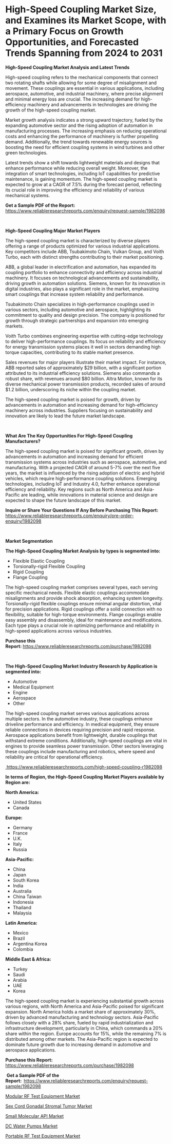 <p><h1>High-Speed Coupling Market Size, and Examines its Market Scope, with a Primary Focus on Growth Opportunities, and Forecasted Trends Spanning from 2024 to 2031</h1></p><p><strong>High-Speed Coupling Market Analysis and Latest Trends</strong></p>
<p><p>High-speed coupling refers to the mechanical components that connect two rotating shafts while allowing for some degree of misalignment and movement. These couplings are essential in various applications, including aerospace, automotive, and industrial machinery, where precise alignment and minimal energy loss are crucial. The increasing demand for high-efficiency machinery and advancements in technologies are driving the growth of the high-speed coupling market.</p><p>Market growth analysis indicates a strong upward trajectory, fueled by the expanding automotive sector and the rising adoption of automation in manufacturing processes. The increasing emphasis on reducing operational costs and enhancing the performance of machinery is further propelling demand. Additionally, the trend towards renewable energy sources is boosting the need for efficient coupling systems in wind turbines and other green technologies.</p><p>Latest trends show a shift towards lightweight materials and designs that enhance performance while reducing overall weight. Moreover, the integration of smart technologies, including IoT capabilities for predictive maintenance, is gaining momentum. The high-speed coupling market is expected to grow at a CAGR of 7.5% during the forecast period, reflecting its crucial role in improving the efficiency and reliability of various mechanical systems.</p></p>
<p><strong>Get a Sample PDF of the Report:&nbsp;</strong> <a href="https://www.reliableresearchreports.com/enquiry/request-sample/1982098?utm_campaign=5&utm_medium=2&utm_source=Github&utm_content=ia&utm_term=25102024&utm_id=high-speed-coupling">https://www.reliableresearchreports.com/enquiry/request-sample/1982098</a></p>
<p>&nbsp;</p>
<p><strong>High-Speed Coupling Major Market Players</strong></p>
<p><p>The high-speed coupling market is characterized by diverse players offering a range of products optimized for various industrial applications. Key competitors include ABB, Tsubakimoto Chain, Vulkan Group, and Voith Turbo, each with distinct strengths contributing to their market positioning.</p><p>ABB, a global leader in electrification and automation, has expanded its coupling portfolio to enhance connectivity and efficiency across industrial machinery. It focuses on technological advancements and sustainability, driving growth in automation solutions. Siemens, known for its innovation in digital industries, also plays a significant role in the market, emphasizing smart couplings that increase system reliability and performance.</p><p>Tsubakimoto Chain specializes in high-performance couplings used in various sectors, including automotive and aerospace, highlighting its commitment to quality and design precision. The company is positioned for growth through strategic partnerships and expansion into emerging markets.</p><p>Voith Turbo combines engineering expertise with cutting-edge technology to deliver high-performance couplings. Its focus on reliability and efficiency for energy transmission systems places it well in sectors demanding high torque capacities, contributing to its stable market presence.</p><p>Sales revenues for major players illustrate their market impact. For instance, ABB reported sales of approximately $29 billion, with a significant portion attributed to its industrial efficiency solutions. Siemens also commands a robust share, with revenues around $80 billion. Altra Motion, known for its diverse mechanical power transmission products, recorded sales of around $1.2 billion, underscoring its niche within the coupling market.</p><p>The high-speed coupling market is poised for growth, driven by advancements in automation and increasing demand for high-efficiency machinery across industries. Suppliers focusing on sustainability and innovation are likely to lead the future market landscape.</p></p>
<p>&nbsp;</p>
<p><strong>What Are The Key Opportunities For High-Speed Coupling Manufacturers?</strong></p>
<p><p>The high-speed coupling market is poised for significant growth, driven by advancements in automation and increasing demand for efficient transmission systems across industries such as aerospace, automotive, and manufacturing. With a projected CAGR of around 5-7% over the next five years, the market is influenced by the rising adoption of electric and hybrid vehicles, which require high-performance coupling solutions. Emerging technologies, including IoT and Industry 4.0, further enhance operational efficiency and reliability. Key regions such as North America and Asia-Pacific are leading, while innovations in material science and design are expected to shape the future landscape of this market.</p></p>
<p><strong>Inquire or Share Your Questions If Any Before Purchasing This Report:</strong> <a href="https://www.reliableresearchreports.com/enquiry/pre-order-enquiry/1982098?utm_campaign=5&utm_medium=2&utm_source=Github&utm_content=ia&utm_term=25102024&utm_id=high-speed-coupling">https://www.reliableresearchreports.com/enquiry/pre-order-enquiry/1982098</a></p>
<p>&nbsp;</p>
<p><strong>Market Segmentation</strong></p>
<p><strong>The High-Speed Coupling Market Analysis by types is segmented into:</strong></p>
<p><ul><li>Flexible Elastic Coupling</li><li>Torsionally-rigid Flexible Coupling</li><li>Rigid Coupling</li><li>Flange Coupling</li></ul></p>
<p><p>The high-speed coupling market comprises several types, each serving specific mechanical needs. Flexible elastic couplings accommodate misalignments and provide shock absorption, enhancing system longevity. Torsionally-rigid flexible couplings ensure minimal angular distortion, vital for precision applications. Rigid couplings offer a solid connection with no flexibility, suitable for high-torque environments. Flange couplings enable easy assembly and disassembly, ideal for maintenance and modifications. Each type plays a crucial role in optimizing performance and reliability in high-speed applications across various industries.</p></p>
<p><strong>Purchase this Report:&nbsp;</strong><a href="https://www.reliableresearchreports.com/purchase/1982098?utm_campaign=5&utm_medium=2&utm_source=Github&utm_content=ia&utm_term=25102024&utm_id=high-speed-coupling">https://www.reliableresearchreports.com/purchase/1982098</a></p>
<p>&nbsp;</p>
<p><strong>The High-Speed Coupling Market Industry Research by Application is segmented into:</strong></p>
<p><ul><li>Automotive</li><li>Medical Equipment</li><li>Engine</li><li>Aerospace</li><li>Other</li></ul></p>
<p><p>The high-speed coupling market serves various applications across multiple sectors. In the automotive industry, these couplings enhance driveline performance and efficiency. In medical equipment, they ensure reliable connections in devices requiring precision and rapid response. Aerospace applications benefit from lightweight, durable couplings that withstand extreme conditions. Additionally, high-speed couplings are vital in engines to provide seamless power transmission. Other sectors leveraging these couplings include manufacturing and robotics, where speed and reliability are critical for operational efficiency.</p></p>
<p><a href="https://www.reliableresearchreports.com/high-speed-coupling-r1982098?utm_campaign=5&utm_medium=2&utm_source=Github&utm_content=ia&utm_term=25102024&utm_id=high-speed-coupling">&nbsp;https://www.reliableresearchreports.com/high-speed-coupling-r1982098</a></p>
<p><strong>In terms of Region, the High-Speed Coupling Market Players available by Region are:</strong></p>
<p>
    <p> <strong> North America: </strong>
        <ul>
            <li>United States</li>
            <li>Canada</li>
        </ul>
        </p> 
    <p> <strong> Europe: </strong>
        <ul>
            <li>Germany</li>
            <li>France</li>
            <li>U.K.</li>
            <li>Italy</li>
            <li>Russia</li>
        </ul>
        </p> 
    <p> <strong> Asia-Pacific: </strong>
        <ul>
            <li>China</li>
            <li>Japan</li>
            <li>South Korea</li>
            <li>India</li>
            <li>Australia</li>
            <li>China Taiwan</li>
            <li>Indonesia</li>
            <li>Thailand</li>
            <li>Malaysia</li>
        </ul>
        </p> 
    <p> <strong> Latin America: </strong>
        <ul>
            <li>Mexico</li>
            <li>Brazil</li>
            <li>Argentina Korea</li>
            <li>Colombia</li>
        </ul>
        </p> 
    <p> <strong> Middle East & Africa: </strong>
        <ul>
            <li>Turkey</li>
            <li>Saudi</li>
            <li>Arabia</li>
            <li>UAE</li>
            <li>Korea</li>
        </ul>
    </p>
    </p>
<p><p>The high-speed coupling market is experiencing substantial growth across various regions, with North America and Asia-Pacific poised for significant expansion. North America holds a market share of approximately 30%, driven by advanced manufacturing and technology sectors. Asia-Pacific follows closely with a 28% share, fueled by rapid industrialization and infrastructure development, particularly in China, which commands a 20% share within the region. Europe accounts for 15%, while the remaining 7% is distributed among other markets. The Asia-Pacific region is expected to dominate future growth due to increasing demand in automotive and aerospace applications.</p></p>
<p><strong>Purchase this Report: </strong><a href="https://www.reliableresearchreports.com/purchase/1982098?utm_campaign=5&utm_medium=2&utm_source=Github&utm_content=ia&utm_term=25102024&utm_id=high-speed-coupling">https://www.reliableresearchreports.com/purchase/1982098</a></p>
<p>&nbsp;<strong>Get a Sample PDF of the Report:&nbsp;&nbsp;</strong><a href="https://www.reliableresearchreports.com/enquiry/request-sample/1982098?utm_campaign=5&utm_medium=2&utm_source=Github&utm_content=ia&utm_term=25102024&utm_id=high-speed-coupling">https://www.reliableresearchreports.com/enquiry/request-sample/1982098</a></p>
<p><strong></strong></p>
<p><p><a href="https://www.linkedin.com/pulse/emerging-technologies-reshaping-modular-rf-test-equipment-market-oe7nc?utm_campaign=5&utm_medium=2&utm_source=Github&utm_content=ia&utm_term=25102024&utm_id=high-speed-coupling">Modular RF Test Equipment Market</a></p><p><a href="https://github.com/sumonsky0m/Market-Research-Report-List-1/blob/main/sex-cord-gonadal-stromal-tumor-market.md?utm_campaign=5&utm_medium=2&utm_source=Github&utm_content=ia&utm_term=25102024&utm_id=high-speed-coupling">Sex Cord Gonadal Stromal Tumor Market</a></p><p><a href="https://github.com/RogerBennett414/Market-Research-Report-List-1/blob/main/small-molecular-api-market.md?utm_campaign=5&utm_medium=2&utm_source=Github&utm_content=ia&utm_term=25102024&utm_id=high-speed-coupling">Small Molecular API Market</a></p><p><a href="https://issuu.com/reportprime-2/docs/dc-water-pumps-market-size-2030.ppt_8975dcd72345d6?utm_campaign=5&utm_medium=2&utm_source=Github&utm_content=ia&utm_term=25102024&utm_id=high-speed-coupling">DC Water Pumps Market</a></p><p><a href="https://www.linkedin.com/pulse/analyzing-portable-rf-test-equipment-market-dynamics-growth-0nrhc?utm_campaign=5&utm_medium=2&utm_source=Github&utm_content=ia&utm_term=25102024&utm_id=high-speed-coupling">Portable RF Test Equipment Market</a></p></p>